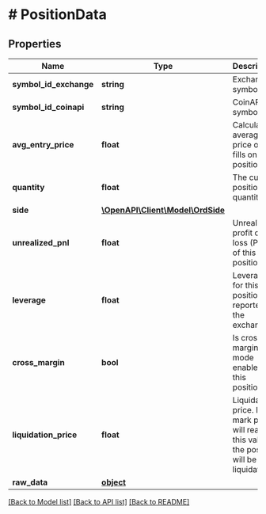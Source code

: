 # # PositionData

## Properties

Name | Type | Description | Notes
------------ | ------------- | ------------- | -------------
**symbol_id_exchange** | **string** | Exchange symbol. | [optional] 
**symbol_id_coinapi** | **string** | CoinAPI symbol. | [optional] 
**avg_entry_price** | **float** | Calculated average price of all fills on this position. | [optional] 
**quantity** | **float** | The current position quantity. | [optional] 
**side** | [**\OpenAPI\Client\Model\OrdSide**](OrdSide.md) |  | [optional] 
**unrealized_pnl** | **float** | Unrealised profit or loss (PNL) of this position. | [optional] 
**leverage** | **float** | Leverage for this position reported by the exchange. | [optional] 
**cross_margin** | **bool** | Is cross margin mode enable for this position? | [optional] 
**liquidation_price** | **float** | Liquidation price. If mark price will reach this value, the position will be liquidated. | [optional] 
**raw_data** | [**object**](.md) |  | [optional] 

[[Back to Model list]](../../README.md#documentation-for-models) [[Back to API list]](../../README.md#documentation-for-api-endpoints) [[Back to README]](../../README.md)


